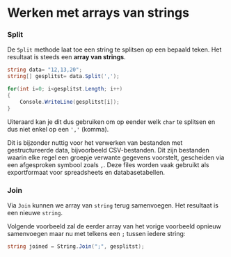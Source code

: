 # Werken met arrays van strings

### Split

De `Split` methode laat toe een string te splitsen op een bepaald teken. Het resultaat is steeds een **array van strings**.

```csharp
string data= "12,13,20";
string[] gesplitst= data.Split(',');

for(int i=0; i<gesplitst.Length; i++)
{
    Console.WriteLine(gesplitst[i]);
}
```

Uiteraard kan je dit dus gebruiken om op eender welk `char` te splitsen en dus niet enkel op een `','` (komma).

Dit is bijzonder nuttig voor het verwerken van bestanden met gestructureerde data, bijvoorbeeld CSV-bestanden. Dit zijn bestanden waarin elke regel een groepje verwante gegevens voorstelt, gescheiden via een afgesproken symbool zoals `,`. Deze files worden vaak gebruikt als exportformaat voor spreadsheets en databasetabellen.

### Join

Via `Join` kunnen we array van `string` terug samenvoegen. Het resultaat is een nieuwe `string`.

Volgende voorbeeld zal de eerder array van het vorige voorbeeld opnieuw samenvoegen maar nu met telkens een `;` tussen iedere string:

```csharp
string joined = String.Join(";", gesplitst);
```
